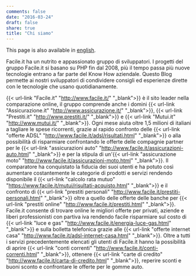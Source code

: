 ```yaml
---
comments: false
date: "2016-03-24"
draft: false
share: true
title: "Chi siamo"
---
```


This page is also available in <a href="/eng/who-we-are/">english</a>.

Facile.it ha un nutrito e appassionato gruppo di sviluppatori. I progetti del gruppo Facile.it si basano su PHP fin dal 2008, più il tempo passa più nuove tecnologie entrano a far parte del Know How aziendale.
Questo Blog permette ai nostri sviluppatori di condividere consigli ed esperienze dirette con le tecnologie che usano quotidianamente.

{{< url-link "Facile.it" "http://www.facile.it/" "_blank">}} è il sito leader nella comparazione online, il gruppo comprende anche i domini {{< url-link "Assicurazione.it" "http://www.assicurazione.it/" "_blank">}}, {{< url-link "Prestiti.it" "http://www.prestiti.it/" "_blank">}} e {{< url-link "Mutui.it" "http://www.mutui.it/" "_blank">}}. Ogni mese aiuta oltre 1,5 milioni di italiani a tagliare le spese ricorrenti, grazie al rapido confronto delle {{< url-link "offerte ADSL" "http://www.facile.it/adsl/risultati.html" "_blank">}} o alla possibilità di risparmiare confrontando le offerte delle compagnie partner per le {{< url-link "assicurazioni auto" "http://www.facile.it/assicurazioni-auto.html" "_blank">}} e per la stipula di un'{{< url-link "assicurazione moto" "http://www.facile.it/assicurazioni-moto.html" "_blank">}}. 
Il comparatore ha conquistato la fiducia dei suoi utenti e ha potuto così aumentare costantemente le categorie di prodotti e servizi rendendo disponibile il {{< url-link "calcolo rata mutuo" "https://www.facile.it/mutui/risultati-acquisto.html" "_blank">}} e il confronto di {{< url-link "prestiti personali" "http://www.facile.it/prestiti-personali.html" "_blank">}} oltre a quello delle offerte delle banche per {{< url-link "prestiti online" "http://www.facile.it/prestiti.html" "_blank">}}.
Facile.it consente di trovare online le migliori offerte per privati, aziende e liberi professionisti con partiva iva rendendo facile risparmiare sul costo di {{< url-link "luce e gas" "http://www.facile.it/energia-luce-gas.html" "_blank">}} e sulla bolletta telefonica grazie alle {{< url-link "offerte internet casa" "http://www.facile.it/adsl-internet-casa.html" "_blank">}}. Oltre a tutti i servizi precedentemente elencati gli utenti di Facile.it hanno la possibilità di aprire {{< url-link "conti correnti" "http://www.facile.it/conti-correnti.html" "_blank">}}, ottenere {{< url-link "carte di credito" "http://www.facile.it/carta-di-credito.html" "_blank">}}, reperire sconti e buoni sconto e confrontare le offerte per le gomme auto.
